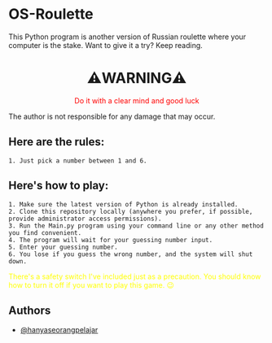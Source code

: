 # OS-Roulette

This Python program is another version of Russian roulette where your computer is the stake. Want to give it a try? Keep reading.

<h1 style="text-align: center">⚠️WARNING⚠️</h1>
 <p style="text-align: center;color: red">Do it with a clear mind and good luck</p>
 The author is not responsible for any damage that may occur.

## Here are the rules:
    1. Just pick a number between 1 and 6.

## Here's how to play:
    1. Make sure the latest version of Python is already installed.
    2. Clone this repository locally (anywhere you prefer, if possible, provide administrator access permissions).
    3. Run the Main.py program using your command line or any other method you find convenient.
    4. The program will wait for your guessing number input.
    5. Enter your guessing number.
    6. You lose if you guess the wrong number, and the system will shut down.

<p style="color: yellow">There's a safety switch I've included just as a precaution. You should know how to turn it off if you want to play this game. &#128521</p>

## Authors

- [@hanyaseorangpelajar](https://www.github.com/hanyaseorangpelajar)